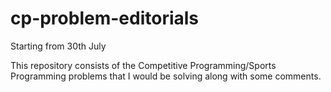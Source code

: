 # cp-problem-editorials

Starting from 30th July

This repository consists of the Competitive Programming/Sports Programming problems that I would be solving along with some comments. 
